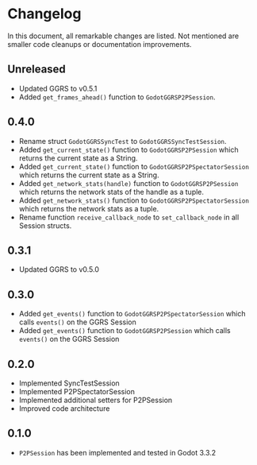# Changelog

In this document, all remarkable changes are listed. Not mentioned are smaller code cleanups or documentation improvements.

## Unreleased

- Updated GGRS to v0.5.1
- Added `get_frames_ahead()` function to `GodotGGRSP2PSession`.

## 0.4.0

- Rename struct `GodotGGRSSyncTest` to `GodotGGRSSyncTestSession`.
- Added `get_current_state()` function to `GodotGGRSP2PSession` which returns the current state as a String.
- Added `get_current_state()` function to `GodotGGRSP2PSpectatorSession` which returns the current state as a String.
- Added `get_network_stats(handle)` function to `GodotGGRSP2PSession` which returns the network stats of the handle as a tuple.
- Added `get_network_stats()` function to `GodotGGRSP2PSpectatorSession` which returns the network stats as a tuple.
- Rename function `receive_callback_node` to `set_callback_node` in all Session structs.

## 0.3.1

- Updated GGRS to v0.5.0

## 0.3.0

- Added `get_events()` function to `GodotGGRSP2PSpectatorSession` which calls `events()` on the GGRS Session
- Added `get_events()` function to `GodotGGRSP2PSession` which calls `events()` on the GGRS Session

## 0.2.0

- Implemented SyncTestSession
- Implemented P2PSpectatorSession
- Implemented additional setters for P2PSession
- Improved code architecture

## 0.1.0

- `P2PSession` has been implemented and tested in Godot 3.3.2
